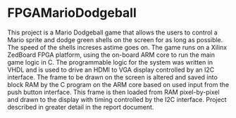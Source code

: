 # FPGAMarioDodgeball

This project is a Mario Dodgeball game that allows the users to control a Mario sprite and dodge green shells on the screen for as long as possible. The speed of the shells increses astime goes on. The game runs on a Xilinx ZedBoard FPGA platform, using the on-board ARM core to run the main game logic in C. The programmable logic for the system was written in VHDL and is used to drive an HDMI to VGA display controlled by an I2C interface. The frame to be drawn on the screen is altered and saved into block RAM by the C program on the ARM core based on used input from the push button interface. This frame is then loaded from RAM pixel-by-pixel and drawn to the display with timing controlled by the I2C interface. Project described in greater detail in the report document.
